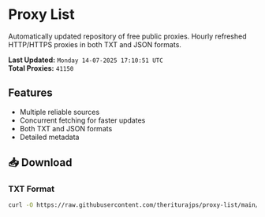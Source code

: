 # Proxy List

Automatically updated repository of free public proxies. Hourly refreshed HTTP/HTTPS proxies in both TXT and JSON formats.

**Last Updated:** `Monday 14-07-2025 17:10:51 UTC`  
**Total Proxies:** `41150`

## Features
- Multiple reliable sources
- Concurrent fetching for faster updates
- Both TXT and JSON formats
- Detailed metadata

## 📥 Download

### TXT Format
```bash
curl -O https://raw.githubusercontent.com/theriturajps/proxy-list/main/proxies.txt